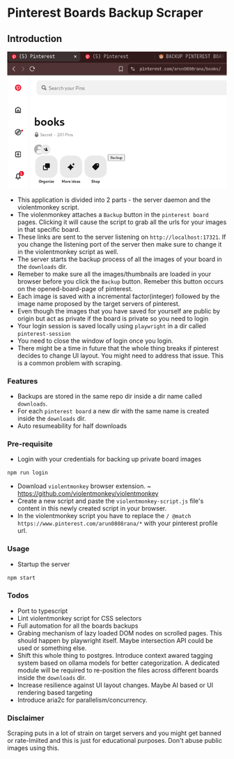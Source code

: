 # Pinterest Boards Backup Scraper

## Introduction

![alt text](docs/doc.png "Screenshot")

- This application is divided into 2 parts - the server daemon and the violentmonkey script.
- The violenmonkey attaches a `Backup` button in the `pinterest board` pages. Clicking it will cause the script to grab all the urls for your images in that specific board.
- These links are sent to the server listening on `http://localhost:17321`. If you change the listening port of the server then make sure to change it in the violentmonkey script as well.
- The server starts the backup process of all the images of your board in the `downloads` dir.
- Remeber to make sure all the images/thumbnails are loaded in your browser before you click the `Backup` button. Remeber this button occurs on the opened-board-page of pinterest.
- Each image is saved with a incremental factor(integer) followed by the image name proposed by the target servers of pinterest.
- Even though the images that you have saved for yourself are public by origin but act as private if the board is private so you need to login
- Your login session is saved locally using `playwright` in a dir called `pinterest-session`
- You need to close the window of login once you login.
- There might be a time in future that the whole thing breaks if pinterest decides to change UI layout. You might need to address that issue. This is a common problem with scraping.

### Features

- Backups are stored in the same repo dir inside a dir name called `downloads`.
- For each `pinterest board` a new dir with the same name is created inside the `downloads` dir.
- Auto resumeability for half downloads

### Pre-requisite

- Login with your credentials for backing up private board images

```bash
npm run login
```

- Download `violentmonkey` browser extension. ~ https://github.com/violentmonkey/violentmonkey
- Create a new script and paste the `violentmonkey-script.js` file's content in this newly created script in your browser.
- In the violentmonkey script you have to replace the `/ @match       https://www.pinterest.com/arun0808rana/*` with your pinterest profile url.

### Usage

- Startup the server

```bash
npm start
```

### Todos

- Port to typescript
- Lint violentmonkey script for CSS selectors
- Full automation for all the boards backups
- Grabing mechanism of lazy loaded DOM nodes on scrolled pages. This should happen by playwright itself. Maybe intersection API could be used or something else.
- Shift this whole thing to postgres. Introduce context awared tagging system based on ollama models for better categorization. A dedicated module will be required to re-position the files across different boards inside the `downloads` dir.
- Increase resilience against UI layout changes. Maybe AI based or UI rendering based targeting
- Introduce aria2c for parallelism/concurrency.

### Disclaimer

Scraping puts in a lot of strain on target servers and you might get banned or rate-lmiited and this is just for educational purposes. Don't abuse public images using this.
